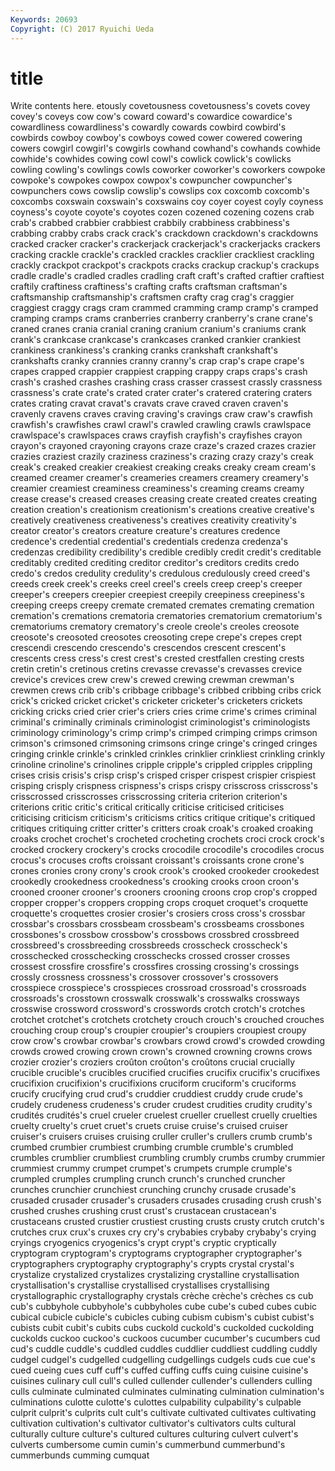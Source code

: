 ```yaml
---
Keywords: 20693 
Copyright: (C) 2017 Ryuichi Ueda
---
```


# title

Write contents here.
etously covetousness covetousness's covets covey
covey's coveys cow cow's coward coward's cowardice cowardice's cowardliness cowardliness's
cowardly cowards cowbird cowbird's cowbirds cowboy cowboy's cowboys cowed cower
cowered cowering cowers cowgirl cowgirl's cowgirls cowhand cowhand's cowhands cowhide
cowhide's cowhides cowing cowl cowl's cowlick cowlick's cowlicks cowling cowling's
cowlings cowls coworker coworker's coworkers cowpoke cowpoke's cowpokes cowpox cowpox's
cowpuncher cowpuncher's cowpunchers cows cowslip cowslip's cowslips cox coxcomb coxcomb's
coxcombs coxswain coxswain's coxswains coy coyer coyest coyly coyness coyness's
coyote coyote's coyotes cozen cozened cozening cozens crab crab's crabbed
crabbier crabbiest crabbily crabbiness crabbiness's crabbing crabby crabs crack crack's
crackdown crackdown's crackdowns cracked cracker cracker's crackerjack crackerjack's crackerjacks crackers
cracking crackle crackle's crackled crackles cracklier crackliest crackling crackly crackpot
crackpot's crackpots cracks crackup crackup's crackups cradle cradle's cradled cradles
cradling craft craft's crafted craftier craftiest craftily craftiness craftiness's crafting
crafts craftsman craftsman's craftsmanship craftsmanship's craftsmen crafty crag crag's craggier
craggiest craggy crags cram crammed cramming cramp cramp's cramped cramping
cramps crams cranberries cranberry cranberry's crane crane's craned cranes crania
cranial craning cranium cranium's craniums crank crank's crankcase crankcase's crankcases
cranked crankier crankiest crankiness crankiness's cranking cranks crankshaft crankshaft's crankshafts
cranky crannies cranny cranny's crap crap's crape crape's crapes crapped
crappier crappiest crapping crappy craps craps's crash crash's crashed crashes
crashing crass crasser crassest crassly crassness crassness's crate crate's crated
crater crater's cratered cratering craters crates crating cravat cravat's cravats
crave craved craven craven's cravenly cravens craves craving craving's cravings
craw craw's crawfish crawfish's crawfishes crawl crawl's crawled crawling crawls
crawlspace crawlspace's crawlspaces craws crayfish crayfish's crayfishes crayon crayon's crayoned
crayoning crayons craze craze's crazed crazes crazier crazies craziest crazily
craziness craziness's crazing crazy crazy's creak creak's creaked creakier creakiest
creaking creaks creaky cream cream's creamed creamer creamer's creameries creamers
creamery creamery's creamier creamiest creaminess creaminess's creaming creams creamy crease
crease's creased creases creasing create created creates creating creation creation's
creationism creationism's creations creative creative's creatively creativeness creativeness's creatives creativity
creativity's creator creator's creators creature creature's creatures credence credence's credential
credential's credentials credenza credenza's credenzas credibility credibility's credible credibly credit
credit's creditable creditably credited crediting creditor creditor's creditors credits credo
credo's credos credulity credulity's credulous credulously creed creed's creeds creek
creek's creeks creel creel's creels creep creep's creeper creeper's creepers
creepier creepiest creepily creepiness creepiness's creeping creeps creepy cremate cremated
cremates cremating cremation cremation's cremations crematoria crematories crematorium crematorium's crematoriums
crematory crematory's creole creole's creoles creosote creosote's creosoted creosotes creosoting
crepe crepe's crepes crept crescendi crescendo crescendo's crescendos crescent crescent's
crescents cress cress's crest crest's crested crestfallen cresting crests cretin
cretin's cretinous cretins crevasse crevasse's crevasses crevice crevice's crevices crew
crew's crewed crewing crewman crewman's crewmen crews crib crib's cribbage
cribbage's cribbed cribbing cribs crick crick's cricked cricket cricket's cricketer
cricketer's cricketers crickets cricking cricks cried crier crier's criers cries
crime crime's crimes criminal criminal's criminally criminals criminologist criminologist's criminologists
criminology criminology's crimp crimp's crimped crimping crimps crimson crimson's crimsoned
crimsoning crimsons cringe cringe's cringed cringes cringing crinkle crinkle's crinkled
crinkles crinklier crinkliest crinkling crinkly crinoline crinoline's crinolines cripple cripple's
crippled cripples crippling crises crisis crisis's crisp crisp's crisped crisper
crispest crispier crispiest crisping crisply crispness crispness's crisps crispy crisscross
crisscross's crisscrossed crisscrosses crisscrossing criteria criterion criterion's criterions critic critic's
critical critically criticise criticised criticises criticising criticism criticism's criticisms critics
critique critique's critiqued critiques critiquing critter critter's critters croak croak's
croaked croaking croaks crochet crochet's crocheted crocheting crochets croci crock
crock's crocked crockery crockery's crocks crocodile crocodile's crocodiles crocus crocus's
crocuses crofts croissant croissant's croissants crone crone's crones cronies crony
crony's crook crook's crooked crookeder crookedest crookedly crookedness crookedness's crooking
crooks croon croon's crooned crooner crooner's crooners crooning croons crop
crop's cropped cropper cropper's croppers cropping crops croquet croquet's croquette
croquette's croquettes crosier crosier's crosiers cross cross's crossbar crossbar's crossbars
crossbeam crossbeam's crossbeams crossbones crossbones's crossbow crossbow's crossbows crossbred crossbreed
crossbreed's crossbreeding crossbreeds crosscheck crosscheck's crosschecked crosschecking crosschecks crossed crosser
crosses crossest crossfire crossfire's crossfires crossing crossing's crossings crossly crossness
crossness's crossover crossover's crossovers crosspiece crosspiece's crosspieces crossroad crossroad's crossroads
crossroads's crosstown crosswalk crosswalk's crosswalks crossways crosswise crossword crossword's crosswords
crotch crotch's crotches crotchet crotchet's crotchets crotchety crouch crouch's crouched
crouches crouching croup croup's croupier croupier's croupiers croupiest croupy crow
crow's crowbar crowbar's crowbars crowd crowd's crowded crowding crowds crowed
crowing crown crown's crowned crowning crowns crows crozier crozier's croziers
croûton croûton's croûtons crucial crucially crucible crucible's crucibles crucified crucifies
crucifix crucifix's crucifixes crucifixion crucifixion's crucifixions cruciform cruciform's cruciforms crucify
crucifying crud crud's cruddier cruddiest cruddy crude crude's crudely crudeness
crudeness's cruder crudest crudities crudity crudity's crudités crudités's cruel crueler
cruelest crueller cruellest cruelly cruelties cruelty cruelty's cruet cruet's cruets
cruise cruise's cruised cruiser cruiser's cruisers cruises cruising cruller cruller's
crullers crumb crumb's crumbed crumbier crumbiest crumbing crumble crumble's crumbled
crumbles crumblier crumbliest crumbling crumbly crumbs crumby crummier crummiest crummy
crumpet crumpet's crumpets crumple crumple's crumpled crumples crumpling crunch crunch's
crunched cruncher crunches crunchier crunchiest crunching crunchy crusade crusade's crusaded
crusader crusader's crusaders crusades crusading crush crush's crushed crushes crushing
crust crust's crustacean crustacean's crustaceans crusted crustier crustiest crusting crusts
crusty crutch crutch's crutches crux crux's cruxes cry cry's crybabies
crybaby crybaby's crying cryings cryogenics cryogenics's crypt crypt's cryptic cryptically
cryptogram cryptogram's cryptograms cryptographer cryptographer's cryptographers cryptography cryptography's crypts crystal
crystal's crystalize crystalized crystalizes crystalizing crystalline crystallisation crystallisation's crystallise crystallised
crystallises crystallising crystallographic crystallography crystals crèche crèche's crèches cs cub
cub's cubbyhole cubbyhole's cubbyholes cube cube's cubed cubes cubic cubical
cubicle cubicle's cubicles cubing cubism cubism's cubist cubist's cubists cubit
cubit's cubits cubs cuckold cuckold's cuckolded cuckolding cuckolds cuckoo cuckoo's
cuckoos cucumber cucumber's cucumbers cud cud's cuddle cuddle's cuddled cuddles
cuddlier cuddliest cuddling cuddly cudgel cudgel's cudgelled cudgelling cudgellings cudgels
cuds cue cue's cued cueing cues cuff cuff's cuffed cuffing
cuffs cuing cuisine cuisine's cuisines culinary cull cull's culled cullender
cullender's cullenders culling culls culminate culminated culminates culminating culmination culmination's
culminations culotte culotte's culottes culpability culpability's culpable culprit culprit's culprits
cult cult's cultivate cultivated cultivates cultivating cultivation cultivation's cultivator cultivator's
cultivators cults cultural culturally culture culture's cultured cultures culturing culvert
culvert's culverts cumbersome cumin cumin's cummerbund cummerbund's cummerbunds cumming cumquat
